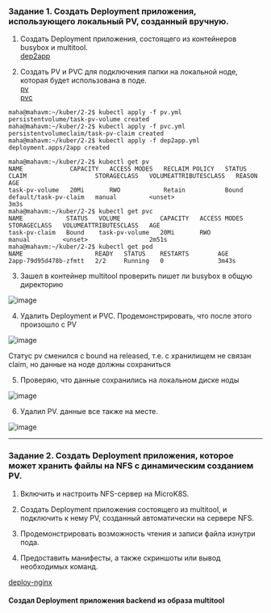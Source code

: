 ### Задание 1. Создать Deployment приложения, использующего локальный PV, созданный вручную.   

1. Создать Deployment приложения, состоящего из контейнеров busybox и multitool.   
[dep2app](https://github.com/Heimdier/DEV/blob/main/Kube/2.2/dep2app.yml)

2. Создать PV и PVC для подключения папки на локальной ноде, которая будет использована в поде.   
[pv](https://github.com/Heimdier/DEV/blob/main/Kube/2.2/pv.yml)   
[pvc](https://github.com/Heimdier/DEV/blob/main/Kube/2.2/pvc.yml)

```shell
maha@mahavm:~/kuber/2-2$ kubectl apply -f pv.yml
persistentvolume/task-pv-volume created
maha@mahavm:~/kuber/2-2$ kubectl apply -f pvc.yml
persistentvolumeclaim/task-pv-claim created
maha@mahavm:~/kuber/2-2$ kubectl apply -f dep2app.yml
deployment.apps/2app created

maha@mahavm:~/kuber/2-2$ kubectl get pv
NAME             CAPACITY   ACCESS MODES   RECLAIM POLICY   STATUS   CLAIM                   STORAGECLASS   VOLUMEATTRIBUTESCLASS   REASON   AGE
task-pv-volume   20Mi       RWO            Retain           Bound    default/task-pv-claim   manual         <unset>                          3m3s
maha@mahavm:~/kuber/2-2$ kubectl get pvc
NAME            STATUS   VOLUME           CAPACITY   ACCESS MODES   STORAGECLASS   VOLUMEATTRIBUTESCLASS   AGE
task-pv-claim   Bound    task-pv-volume   20Mi       RWO            manual         <unset>                 2m51s
maha@mahavm:~/kuber/2-2$ kubectl get pod
NAME                    READY   STATUS    RESTARTS        AGE
2app-79d95d478b-zfmtt   2/2     Running   0               3m43s

```

3. Зашел в контейнер multitool проверить пишет ли busybox в общую директорию

![image](https://github.com/user-attachments/assets/a720968b-c860-4536-82aa-833f166d3677)


4. Удалить Deployment и PVC. Продемонстрировать, что после этого произошло с PV
   
![image](https://github.com/user-attachments/assets/54e39285-cc6b-49cf-b48b-9e816b7f5e15)

Cтатус pv сменился с bound на released, т.е. с хранилищем не связан claim, но данные на ноде должны сохраниться

5. Проверяю, что данные сохранились на локальном диске ноды
   
![image](https://github.com/user-attachments/assets/b2cc2586-528d-4ffc-9cdf-c105906cd123)


6. Удалил PV.  данные все также на месте.
   
![image](https://github.com/user-attachments/assets/286066da-8a85-4ddd-a3e7-efa9c5ef55dd)


------

### Задание 2. Создать Deployment приложения, которое может хранить файлы на NFS с динамическим созданием PV.   

1. Включить и настроить NFS-сервер на MicroK8S.   


2. Создать Deployment приложения состоящего из multitool, и подключить к нему PV, созданный автоматически на сервере NFS.   


3. Продемонстрировать возможность чтения и записи файла изнутри пода.   


4. Предоставить манифесты, а также скриншоты или вывод необходимых команд.   




[deploy-nginx](https://github.com/Heimdier/DEV/blob/main/Kube/1.5./deploy-nginx.yml)

#### Создал Deployment приложения backend из образа multitool

```shell

```
